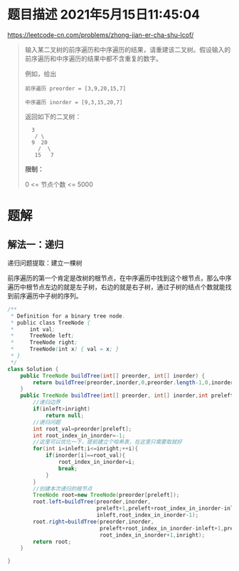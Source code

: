 # 题目描述	2021年5月15日11:45:04

https://leetcode-cn.com/problems/zhong-jian-er-cha-shu-lcof/

> 输入某二叉树的前序遍历和中序遍历的结果，请重建该二叉树。假设输入的前序遍历和中序遍历的结果中都不含重复的数字。
>
> 例如，给出
>
> ```
> 前序遍历 preorder = [3,9,20,15,7]
> 
> 中序遍历 inorder = [9,3,15,20,7]
> ```
>
> 返回如下的二叉树：
>
> ```
> 	3
>    / \
>   9  20
>     /  \
>    15   7
> ```
>
> **限制：**
>
> 0 <= 节点个数 <= 5000
>

# 题解

## 解法一：递归

递归问题提取：建立一棵树

前序遍历的第一个肯定是改树的根节点，在中序遍历中找到这个根节点，那么中序遍历中根节点左边的就是左子树，右边的就是右子树，通过子树的结点个数就能找到前序遍历中子树的序列。

```java
/**
 * Definition for a binary tree node.
 * public class TreeNode {
 *     int val;
 *     TreeNode left;
 *     TreeNode right;
 *     TreeNode(int x) { val = x; }
 * }
 */
class Solution {
    public TreeNode buildTree(int[] preorder, int[] inorder) {
        return buildTree(preorder,inorder,0,preorder.length-1,0,inorder.length-1);
    }
    public TreeNode buildTree(int[] preorder, int[] inorder,int preleft,int preright,int inleft,int inright) {
        //递归边界
        if(inleft>inright)
            return null;
        //递归问题
        int root_val=preorder[preleft];
        int root_index_in_inorder=-1;
        //这里可以优化一下，提前建立个哈希表，在这里只需要取就好
        for(int i=inleft;i<=inright;++i){
            if(inorder[i]==root_val){
                root_index_in_inorder=i;
                break;
            }
        }
        //创建本次递归的根节点
        TreeNode root=new TreeNode(preorder[preleft]);
        root.left=buildTree(preorder,inorder,
                            preleft+1,preleft+root_index_in_inorder-inleft,
                            inleft,root_index_in_inorder-1);
        root.right=buildTree(preorder,inorder,
                             preleft+root_index_in_inorder-inleft+1,preright,
                             root_index_in_inorder+1,inright);
        return root;
    }

}
```

